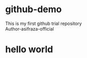 # github-demo
This is my first github trial repository
<br>
Author-asifraza-official
<br>
<h1>hello world</h1>
